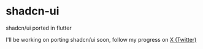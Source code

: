 # shadcn-ui
shadcn/ui ported in flutter

I'll be working on porting shadcn/ui soon, follow my progress on [X (Twitter)](https://twitter.com/nank1ro)
